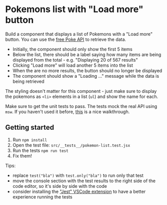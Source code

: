 # Pokemons list with "Load more" button

Build a component that displays a list of Pokemons with a "Load more" button. You can use the [free Poke API](https://pokeapi.co/) to retrieve the data.

- Initially, the component should only show the first 5 items
- Below the list, there should be a label saying how many items are being displayed from the total - e.g. "Displaying 20 of 567 results"
- Clicking "Load more" will load another 5 items into the list
- When the are no more results, the button should no longer be displayed
- The component should show a "Loading ..." message while the data is being retrieved

The styling doesn't matter for this component - just make sure to display the pokemons as `<li>` elements in a list (`ul`) and show the name for each.

Make sure to get the unit tests to pass. The tests mock the real API using `msw`. If you haven't used it before, [this](https://kentcdodds.com/blog/stop-mocking-fetch) is a nice walkthrough.

## Getting started

1. Run `npm install`
2. Open the test file: `src/__tests__/pokemon-list.test.jsx`
3. Run the tests `npm run test`
4. Fix them!

Tips:

- replace `test("bla")` with `test.only("bla")` to run only that test
- move the console section with the test results to the right side of the code editor, so it's side by side with the code
- consider installing the ["Jest" VSCode extension](https://github.com/jest-community/vscode-jest) to have a better experience running the tests
